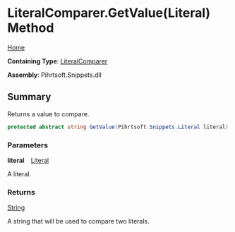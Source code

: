# LiteralComparer\.GetValue\(Literal\) Method

[Home](../../../../../README.md)

**Containing Type**: [LiteralComparer](../README.md)

**Assembly**: Pihrtsoft\.Snippets\.dll

## Summary

Returns a value to compare\.

```csharp
protected abstract string GetValue(Pihrtsoft.Snippets.Literal literal)
```

### Parameters

**literal** &ensp; [Literal](../../../Literal/README.md)

A literal\.

### Returns

[String](https://docs.microsoft.com/en-us/dotnet/api/system.string)

A string that will be used to compare two literals\.